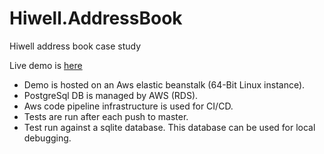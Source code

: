 # Hiwell.AddressBook
Hiwell address book case study

Live demo is [here](http://hiwelladdressbookapi-test.us-east-2.elasticbeanstalk.com/)

- Demo is hosted on an Aws elastic beanstalk (64-Bit Linux instance).
- PostgreSql DB is managed by AWS (RDS).
- Aws code pipeline infrastructure is used for CI/CD.
- Tests are run after each push to master.
- Test run against a sqlite database. This database can be used for local debugging.
